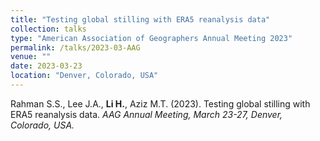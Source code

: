 ```yaml
---
title: "Testing global stilling with ERA5 reanalysis data"
collection: talks
type: "American Association of Geographers Annual Meeting 2023"
permalink: /talks/2023-03-AAG
venue: ""
date: 2023-03-23
location: "Denver, Colorado, USA"
---
```


Rahman S.S., Lee J.A., <b>Li H.</b>, Aziz M.T. (2023). Testing global stilling with ERA5 reanalysis data. <i>AAG Annual Meeting</b>, March 23-27, Denver, Colorado, USA.